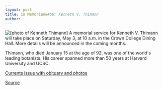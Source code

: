 ```yaml
---
layout: post
title: In Memoriam&#58; Kenneth V. Thimann
author: 
---
```


![\[photo of Kenneth Thimann\]][2] A memorial service for Kenneth V. Thimann will take place on Saturday, May 3, at 10 a.m. in the Crown College Dining Hall. More details will be announced in the coming months.

Thimann, who died January 15 at the age of 92, was one of the world's leading botanists. His career spanned more than 50 years at Harvard University and UCSC.

[Currents issue with obituary and photos][3]  

[2]: http://www1.ucsc.edu/oncampus/art/kenneth_thimann.87.gif
[3]: /oncampus/currents/97-01-20/index.html

[Source](http://www1.ucsc.edu/oncampus/currents/97-02-03/inmemoriam.htm "Permalink to In Memoriam: Kenneth V. Thimann: 02-03-97")
